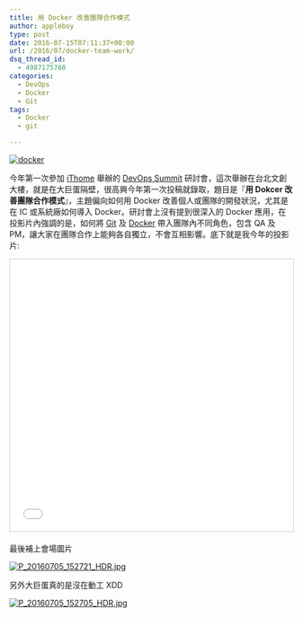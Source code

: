```yaml
---
title: 用 Docker 改善團隊合作模式
author: appleboy
type: post
date: 2016-07-15T07:11:37+00:00
url: /2016/07/docker-team-work/
dsq_thread_id:
  - 4987175760
categories:
  - DevOps
  - Docker
  - Git
tags:
  - Docker
  - git

---
```

<a data-flickr-embed="true"  href="https://www.flickr.com/photos/appleboy/25660808075/in/dateposted-public/" title="docker"><img src="https://i2.wp.com/farm2.staticflickr.com/1600/25660808075_c8190290f7_z.jpg?resize=640%2C217&#038;ssl=1" alt="docker" data-recalc-dims="1" /></a>

今年第一次參加 [iThome][1] 舉辦的 [DevOps Summit][2] 研討會，這次舉辦在台北文創大樓，就是在大巨蛋隔壁，很高興今年第一次投稿就錄取，題目是『**用 Dokcer 改善團隊合作模式**』，主題偏向如何用 Docker 改善個人或團隊的開發狀況，尤其是在 IC 或系統廠如何導入 Docker。研討會上沒有提到很深入的 Docker 應用，在投影片內強調的是，如何將 [Git][3] 及 [Docker][4] 帶入團隊內不同角色，包含 QA 及 PM，讓大家在團隊合作上能夠各自獨立，不會互相影響。底下就是我今年的投影片:

<!--more-->

<iframe src="//www.slideshare.net/slideshow/embed_code/key/o1heVxuYCioJtP" width="595" height="485" frameborder="0" marginwidth="0" marginheight="0" scrolling="no" style="border:1px solid #CCC; border-width:1px; margin-bottom:5px; max-width: 100%;" allowfullscreen> </iframe>

最後補上會場圖片 

<a data-flickr-embed="true"  href="https://www.flickr.com/photos/appleboy/27819188680/in/datetaken/" title="P_20160705_152721_HDR.jpg"><img src="https://i0.wp.com/c1.staticflickr.com/8/7380/27819188680_7e8b8115a2_z.jpg?resize=640%2C360&#038;ssl=1" alt="P_20160705_152721_HDR.jpg" data-recalc-dims="1" /></a> 

另外大巨蛋真的是沒在動工 XDD 

<a data-flickr-embed="true"  href="https://www.flickr.com/photos/appleboy/28021794351/in/datetaken/" title="P_20160705_152705_HDR.jpg"><img src="https://i2.wp.com/c8.staticflickr.com/8/7644/28021794351_4235947db6_z.jpg?resize=640%2C360&#038;ssl=1" alt="P_20160705_152705_HDR.jpg" data-recalc-dims="1" /></a> 

[1]:http://www.ithome.com.tw/ 
[2]:http://devopssummit.ithome.com.tw/ 
[3]:https://git-scm.com/ 
[4]:https://www.docker.com/
